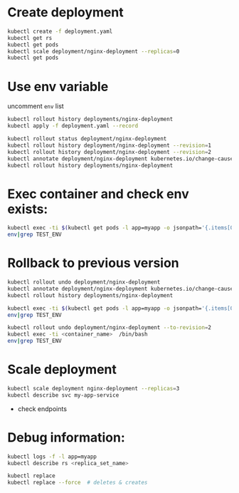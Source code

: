 # Create deployment

```sh
kubectl create -f deployment.yaml
kubectl get rs
kubectl get pods
kubectl scale deployment/nginx-deployment --replicas=0
kubectl get pods

```

# Use env variable
uncomment  `env` list

```sh
kubectl rollout history deployments/nginx-deployment
kubectl apply -f deployment.yaml --record

kubectl rollout status deployment/nginx-deployment
kubectl rollout history deployment/nginx-deployment --revision=1
kubectl rollout history deployment/nginx-deployment --revision=2
kubectl annotate deployment/nginx-deployment kubernetes.io/change-cause="env updated"
kubectl rollout history deployments/nginx-deployment
```

# Exec container and check env exists:

```sh
kubectl exec -ti $(kubectl get pods -l app=myapp -o jsonpath='{.items[0].metadata.name}') /bin/bash
env|grep TEST_ENV
```

# Rollback to previous version

```sh
kubectl rollout undo deployment/nginx-deployment
kubectl annotate deployment/nginx-deployment kubernetes.io/change-cause="env removed"
kubectl rollout history deployments/nginx-deployment

kubectl exec -ti $(kubectl get pods -l app=myapp -o jsonpath='{.items[0].metadata.name}') /bin/bash
env|grep TEST_ENV

kubectl rollout undo deployment/nginx-deployment --to-revision=2
kubectl exec -ti <container_name>  /bin/bash
env|grep TEST_ENV
```

# Scale deployment 
```sh
kubectl scale deployment nginx-deployment --replicas=3
kubectl describe svc my-app-service
```
 - check endpoints


# Debug information:
```sh
kubectl logs -f -l app=myapp
kubectl describe rs <replica_set_name>
```

```sh
kubectl replace
kubectl replace --force  # deletes & creates
```
